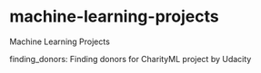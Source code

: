 # machine-learning-projects
Machine Learning Projects

finding_donors: Finding donors for CharityML project by Udacity
